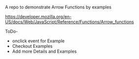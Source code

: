 A repo to demonstrate Arrow Functions by examples

https://developer.mozilla.org/en-US/docs/Web/JavaScript/Reference/Functions/Arrow_functions

ToDo-
  * onclick event for Example
  * Checkout Examples
  * Add more Details and Examples
